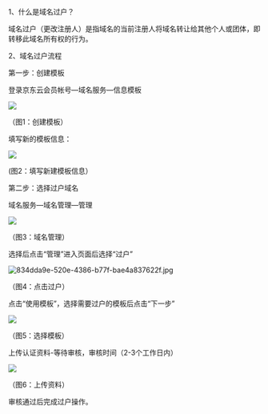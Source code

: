 1、什么是域名过户？

域名过户（更改注册人）是指域名的当前注册人将域名转让给其他个人或团体，即转移此域名所有权的行为。

2、域名过户流程

第一步：创建模板

登录京东云会员帐号—域名服务—信息模板

![](http://storage.jd.com/image-knowledge1/3ec1fad7-4edf-4e25-ad44-c45ef14fcb69.jpg?Expires=3671934014&AccessKey=9cd148a6ec3fdbbeb7df1b59c208616336c9427e&Signature=bA2Q4PSvqtS%2FdoOSEp7y2JguDQM%3D)

（图1：创建模板）

填写新的模板信息：

![](http://storage.jd.com/image-knowledge1/85b9ff3c-cfd8-4471-a41b-2ac7026f6eae.jpg?Expires=3650878586&AccessKey=9cd148a6ec3fdbbeb7df1b59c208616336c9427e&Signature=WuWFqcjnKtyPYEb6yppTcsPSWBc%3D)

(图2：填写新建模板信息）

第二步：选择过户域名

域名服务—域名管理—管理

![](http://storage.jd.com/image-knowledge1/edf49968-0d22-4a88-87a1-d0f6d7cbfa23.jpg?Expires=3671934038&AccessKey=9cd148a6ec3fdbbeb7df1b59c208616336c9427e&Signature=WECZFy9dFdEfjbROfzD1n23z7R4%3D)

（图3：域名管理）

选择后点击“管理”进入页面后选择“过户”

![834dda9e-520e-4386-b77f-bae4a837622f.jpg](https://img1.jcloudcs.com/cms/b385354f-2074-4eed-84c0-c67ede36a26720180504182105.jpg)

（图4：点击过户）

点击“使用模板”，选择需要过户的模板后点击“下一步”

![](http://storage.jd.com/image-knowledge1/cc124bb8-d500-4dc3-979a-7c9ccbeb6bf2.jpg?Expires=3650878950&AccessKey=9cd148a6ec3fdbbeb7df1b59c208616336c9427e&Signature=EtEyW94OrlVRWzqkZwPTBBk7cQY%3D)

（图5：选择模板）

上传认证资料-等待审核，审核时间（2-3个工作日内）

![](http://storage.jd.com/image-knowledge1/7d1d3ea2-6780-4e9a-b214-d93d3b5c5eb4.jpg?Expires=3650879041&AccessKey=9cd148a6ec3fdbbeb7df1b59c208616336c9427e&Signature=iGApOlkWcBWobypAej8SoUdI4MU%3D)

（图6：上传资料）

审核通过后完成过户操作。